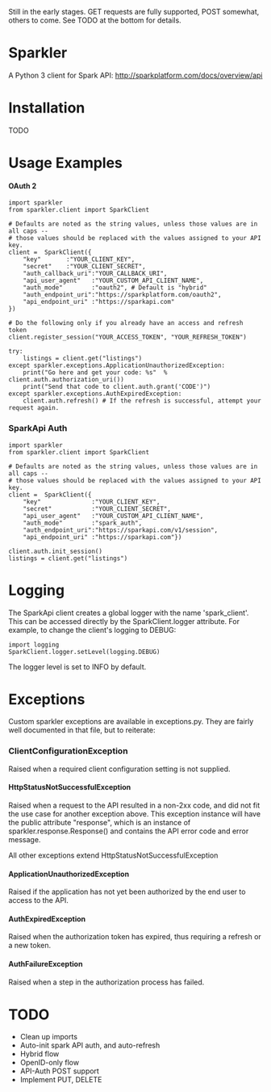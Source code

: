 Still in the early stages.  GET requests are fully supported, POST somewhat, others to come. See TODO at the bottom for details.

Sparkler
========
A Python 3 client for Spark API: http://sparkplatform.com/docs/overview/api

Installation
========
TODO

Usage Examples
========
#### OAuth 2
    import sparkler
    from sparkler.client import SparkClient

    # Defaults are noted as the string values, unless those values are in all caps --
    # those values should be replaced with the values assigned to your API key.
    client =  SparkClient({
        "key"       :"YOUR_CLIENT_KEY",  
        "secret"    :"YOUR_CLIENT_SECRET", 
        "auth_callback_uri":"YOUR_CALLBACK_URI", 
        "api_user_agent"   :"YOUR_CUSTOM_API_CLIENT_NAME",
        "auth_mode"        :"oauth2", # Default is "hybrid"
        "auth_endpoint_uri":"https://sparkplatform.com/oauth2",
        "api_endpoint_uri" :"https://sparkapi.com"
    })

    # Do the following only if you already have an access and refresh token
    client.register_session("YOUR_ACCESS_TOKEN", "YOUR_REFRESH_TOKEN")

    try:
        listings = client.get("listings")
    except sparkler.exceptions.ApplicationUnauthorizedException:
        print("Go here and get your code: %s"  % client.auth.authorization_uri())
        print("Send that code to client.auth.grant('CODE')")
    except sparkler.exceptions.AuthExpiredException:
        client.auth.refresh() # If the refresh is successful, attempt your request again.

### SparkApi Auth
    import sparkler
    from sparkler.client import SparkClient

    # Defaults are noted as the string values, unless those values are in all caps --
    # those values should be replaced with the values assigned to your API key.
    client =  SparkClient({
        "key"              :"YOUR_CLIENT_KEY",  
        "secret"           :"YOUR_CLIENT_SECRET", 
        "api_user_agent"   :"YOUR_CUSTOM_API_CLIENT_NAME",
        "auth_mode"        :"spark_auth", 
        "auth_endpoint_uri":"https://sparkapi.com/v1/session",
        "api_endpoint_uri" :"https://sparkapi.com"})

    client.auth.init_session()
    listings = client.get("listings")  

Logging
=======
The SparkApi client creates a global logger with the name 'spark_client'.  This can be accessed directly by the SparkClient.logger attribute.  For example, to change the client's logging to DEBUG:

    import logging
    SparkClient.logger.setLevel(logging.DEBUG)

The logger level is set to INFO by default.


Exceptions
========
Custom sparkler exceptions are available in exceptions.py.  They are fairly well documented 
in that file, but to reiterate:

### ClientConfigurationException
Raised when a required client configuration setting is not supplied.

#### HttpStatusNotSuccessfulException
Raised when a request to the API resulted in a non-2xx code, and did not fit the use
case for another exception above.  This exception instance will have the public 
attribute "response", which is an instance of sparkler.response.Response() and contains
the API error code and error message.

All other exceptions extend HttpStatusNotSuccessfulException

#### ApplicationUnauthorizedException
Raised if the application has not yet been authorized by the end user
to access to the API.

#### AuthExpiredException
Raised when the authorization token has expired, thus requiring a refresh or a new token.

#### AuthFailureException
Raised when a step in the authorization process has failed. 


TODO
========
* Clean up imports
* Auto-init spark API auth, and auto-refresh
* Hybrid flow
* OpenID-only flow
* API-Auth POST support
* Implement PUT, DELETE
